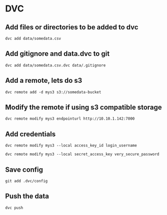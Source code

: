 # DVC

## Add files or directories to be added to dvc

`dvc add data/somedata.csv`

## Add gitignore and data.dvc to git

`dvc add data/somedata.csv.dvc data/.gitignore`

## Add a remote, lets do s3

`dvc remote add -d mys3 s3://somedata-bucket`

## Modify the remote if using s3 compatible storage

`dvc remote modify mys3 endpointurl http://10.10.1.142:7000`

## Add credentials

`dvc remote modify mys3 --local access_key_id login_username`

`dvc remote modify mys3 --local secret_access_key very_secure_password`

## Save config

`git add .dvc/config`

## Push the data

`dvc push`
